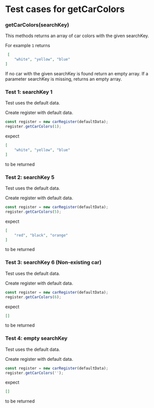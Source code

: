 # Test cases for getCarColors

### **getCarColors(searchKey)**
This methods returns an array of car colors with the given searchKey. 

For example `1` returns
```json
 [
    "white", "yellow", "blue"
]

```
If no car with the given searchKey is found return an empty array.
If a parameter searchKey is missing, returns an empty array.

### Test 1: searchKey 1
Test uses the default data.

Create register with default data.
```js
const register = new carRegister(defaultData);
register.getCarColors(1);
```
expect
```json
[
    "white", "yellow", "blue"
]
```
to be returned

### Test 2: searchKey 5
Test uses the default data.

Create register with default data.
```js
const register = new carRegister(defaultData);
register.getCarColors(5);
```
expect
```json
[
    "red", "black", "orange"
]
```
to be returned


### Test 3: searchKey 6 (Non-existing car)
Test uses the default data.

Create register with default data.
```js
const register = new carRegister(defaultData);
register.getCarColors(6);
```
expect
```json
[]
```
to be returned

### Test 4: empty searchKey
Test uses the default data.

Create register with default data.
```js
const register = new carRegister(defaultData);
register.getCarColors('');
```
expect
```json
[]
```
to be returned